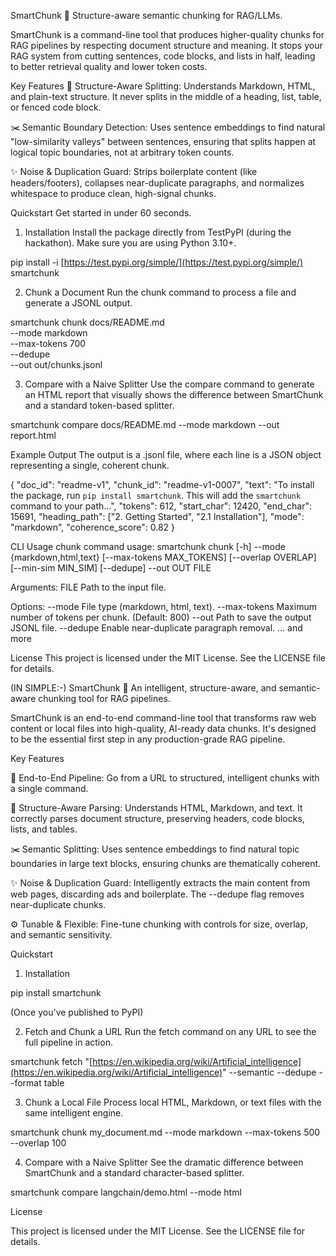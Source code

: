 SmartChunk 🧩
Structure-aware semantic chunking for RAG/LLMs.

SmartChunk is a command-line tool that produces higher-quality chunks for RAG pipelines by respecting document structure and meaning. It stops your RAG system from cutting sentences, code blocks, and lists in half, leading to better retrieval quality and lower token costs.

Key Features
🧠 Structure-Aware Splitting: Understands Markdown, HTML, and plain-text structure. It never splits in the middle of a heading, list, table, or fenced code block.

✂️ Semantic Boundary Detection: Uses sentence embeddings to find natural "low-similarity valleys" between sentences, ensuring that splits happen at logical topic boundaries, not at arbitrary token counts.

✨ Noise & Duplication Guard: Strips boilerplate content (like headers/footers), collapses near-duplicate paragraphs, and normalizes whitespace to produce clean, high-signal chunks.

Quickstart
Get started in under 60 seconds.

1. Installation
Install the package directly from TestPyPI (during the hackathon). Make sure you are using Python 3.10+.

pip install -i [https://test.pypi.org/simple/](https://test.pypi.org/simple/) smartchunk

2. Chunk a Document
Run the chunk command to process a file and generate a JSONL output.

smartchunk chunk docs/README.md \
  --mode markdown \
  --max-tokens 700 \
  --dedupe \
  --out out/chunks.jsonl

3. Compare with a Naive Splitter
Use the compare command to generate an HTML report that visually shows the difference between SmartChunk and a standard token-based splitter.

smartchunk compare docs/README.md --mode markdown --out report.html

Example Output
The output is a .jsonl file, where each line is a JSON object representing a single, coherent chunk.

{
  "doc_id": "readme-v1",
  "chunk_id": "readme-v1-0007",
  "text": "To install the package, run `pip install smartchunk`. This will add the `smartchunk` command to your path...",
  "tokens": 612,
  "start_char": 12420,
  "end_char": 15691,
  "heading_path": ["2. Getting Started", "2.1 Installation"],
  "mode": "markdown",
  "coherence_score": 0.82
}

CLI Usage
chunk command
usage: smartchunk chunk [-h] --mode {markdown,html,text} [--max-tokens MAX_TOKENS] [--overlap OVERLAP] [--min-sim MIN_SIM] [--dedupe] --out OUT FILE

Arguments:
  FILE                  Path to the input file.

Options:
  --mode                File type (markdown, html, text).
  --max-tokens          Maximum number of tokens per chunk. (Default: 800)
  --out                 Path to save the output JSONL file.
  --dedupe              Enable near-duplicate paragraph removal.
  ... and more

License
This project is licensed under the MIT License. See the LICENSE file for details.

(IN SIMPLE:-)
SmartChunk 🧩
An intelligent, structure-aware, and semantic-aware chunking tool for RAG pipelines.

SmartChunk is an end-to-end command-line tool that transforms raw web content or local files into high-quality, AI-ready data chunks. It's designed to be the essential first step in any production-grade RAG pipeline.

Key Features

📡 End-to-End Pipeline: Go from a URL to structured, intelligent chunks with a single command.

🧠 Structure-Aware Parsing: Understands HTML, Markdown, and text. It correctly parses document structure, preserving headers, code blocks, lists, and tables.

✂️ Semantic Splitting: Uses sentence embeddings to find natural topic boundaries in large text blocks, ensuring chunks are thematically coherent.

✨ Noise & Duplication Guard: Intelligently extracts the main content from web pages, discarding ads and boilerplate. The --dedupe flag removes near-duplicate chunks.

⚙️ Tunable & Flexible: Fine-tune chunking with controls for size, overlap, and semantic sensitivity.

Quickstart

1. Installation

pip install smartchunk

(Once you've published to PyPI)

2. Fetch and Chunk a URL
Run the fetch command on any URL to see the full pipeline in action.

smartchunk fetch "[https://en.wikipedia.org/wiki/Artificial_intelligence](https://en.wikipedia.org/wiki/Artificial_intelligence)" --semantic --dedupe --format table

3. Chunk a Local File
Process local HTML, Markdown, or text files with the same intelligent engine.

smartchunk chunk my_document.md --mode markdown --max-tokens 500 --overlap 100

4. Compare with a Naive Splitter
See the dramatic difference between SmartChunk and a standard character-based splitter.

smartchunk compare langchain/demo.html --mode html

License

This project is licensed under the MIT License. See the LICENSE file for details.


